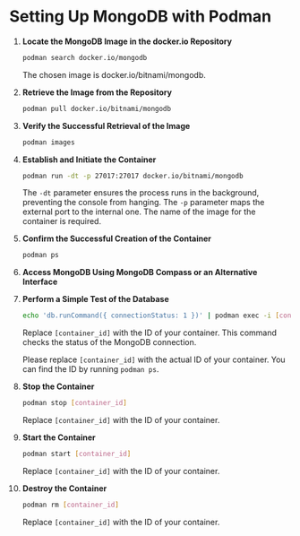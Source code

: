# Setting Up MongoDB with Podman

1. **Locate the MongoDB Image in the docker.io Repository**
	```bash
	podman search docker.io/mongodb
	```
	The chosen image is docker.io/bitnami/mongodb.

2. **Retrieve the Image from the Repository**
	```bash
	podman pull docker.io/bitnami/mongodb
	```

3. **Verify the Successful Retrieval of the Image**
	```bash
	podman images
	```

4. **Establish and Initiate the Container**
	```bash
	podman run -dt -p 27017:27017 docker.io/bitnami/mongodb
	```
	The `-dt` parameter ensures the process runs in the background, preventing the console from hanging.
	The `-p` parameter maps the external port to the internal one.
	The name of the image for the container is required.

5. **Confirm the Successful Creation of the Container**
	```bash
	podman ps
	```

6. **Access MongoDB Using MongoDB Compass or an Alternative Interface**

7. **Perform a Simple Test of the Database**
	```bash
	echo 'db.runCommand({ connectionStatus: 1 })' | podman exec -i [container_id] mongo
	```
	Replace `[container_id]` with the ID of your container. This command checks the status of the MongoDB connection.

	Please replace `[container_id]` with the actual ID of your container. You can find the ID by running `podman ps`.

8. **Stop the Container**
	```bash
	podman stop [container_id]
	```
	Replace `[container_id]` with the ID of your container.

9. **Start the Container**
	```bash
	podman start [container_id]
	```
	Replace `[container_id]` with the ID of your container.

10. **Destroy the Container**
	```bash
	podman rm [container_id]
	```
	Replace `[container_id]` with the ID of your container.